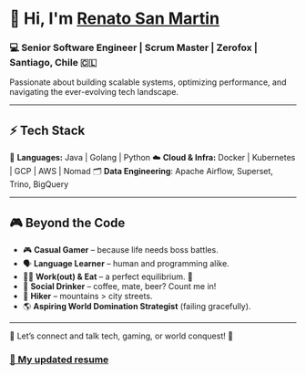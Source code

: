 # 👋 Hi, I'm [Renato San Martin](https://www.linkedin.com/in/renato-san-martin-37306017/)  

### 💻 Senior Software Engineer | Scrum Master | Zerofox | Santiago, Chile 🇨🇱  

Passionate about building scalable systems, optimizing performance, and navigating the ever-evolving tech landscape.  

---

## ⚡ Tech Stack  
🚀 **Languages:** Java | Golang | Python 
☁️ **Cloud & Infra:** Docker | Kubernetes | GCP | AWS | Nomad 
🗂️ **Data Engineering**: Apache Airflow, Superset, Trino, BigQuery

---

## 🎮 Beyond the Code  

- 🎮 **Casual Gamer** – because life needs boss battles.  
- 🗣️ **Language Learner** – human and programming alike.  
- 🏋️‍♂️ **Work(out) & Eat** – a perfect equilibrium. 🍔  
- 🍺 **Social Drinker** – coffee, mate, beer? Count me in!  
- 🥾 **Hiker** – mountains > city streets.  
- 🌎 **Aspiring World Domination Strategist** (failing gracefully).  

---

💬 Let’s connect and talk tech, gaming, or world conquest! 🚀  

### [💾 My updated resume](https://github.com/donreno/resume/blob/dc2064129b585ea7db909dd6851a85920296ff5c/resume%20-%20rsanmartin.pdf)


<!--
**donreno/donreno** is a ✨ _special_ ✨ repository because its `README.md` (this file) appears on your GitHub profile.

Here are some ideas to get you started:

- 🔭 I’m currently working on ...
- 🌱 I’m currently learning ...
- 👯 I’m looking to collaborate on ...
- 🤔 I’m looking for help with ...
- 💬 Ask me about ...
- 📫 How to reach me: ...
- 😄 Pronouns: ...
- ⚡ Fun fact: ...
-->
